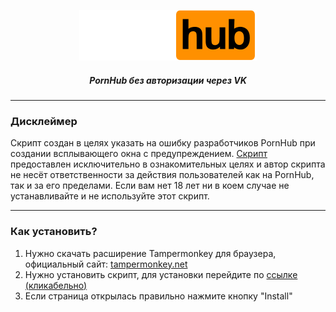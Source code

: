 <div align="center" style="text-align: center;">
  
![The PornHub Logo](https://github.com/Nubovik01/anti-auth-pornhub/raw/main/pornhub_logo.png "PornHub logo")
##### PornHub без авторизации через VK 
  
</div>

---
### Дисклеймер
Скрипт создан в целях указать на ошибку разработчиков PornHub при создании всплывающего окна с предупреждением. [Скрипт](https://github.com/Nubovik01/anti-auth-pornhub) предоставлен исключительно в ознакомительных целях и автор скрипта не несёт ответственности за действия пользователей как на PornHub, так и за его пределами. Если вам нет 18 лет ни в коем случае не устанавливайте и не используйте этот скрипт.

---
### Как установить?
1. Нужно скачать расширение Tampermonkey для браузера, официальный сайт: <a href="https://tampermonkey.net/?locale=ru">tampermonkey.net</a>
2. Нужно установить скрипт, для установки перейдите по [ссылке (кликабельно)](https://github.com/Nubovik01/anti-auth-pornhub/raw/main/extension/anti-auth.user.js)
3. Если страница открылась правильно нажмите кнопку "Install"
